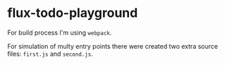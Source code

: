 # flux-todo-playground

For build process I'm using `webpack`.

For simulation of multy entry points there were created two
extra source files: `first.js` and `second.js`.
